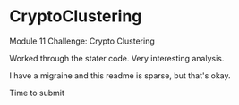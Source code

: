 # CryptoClustering
Module 11 Challenge: Crypto Clustering

Worked through the stater code. Very interesting analysis. 

I have a migraine and this readme is sparse, but that's okay.

Time to submit

